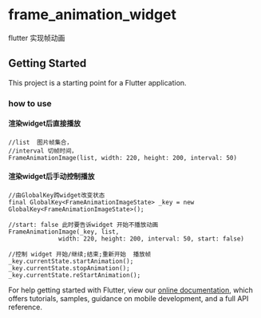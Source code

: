 # frame_animation_widget

flutter 实现帧动画
## Getting Started

This project is a starting point for a Flutter application.

### how to use

#### 渲染widget后直接播放

  ````
  //list  图片帧集合，
  //interval 切帧时间，
  FrameAnimationImage(list, width: 220, height: 200, interval: 50)

  ````
#### 渲染widget后手动控制播放
  ````
  //由GlobalKey跨widget改变状态
  final GlobalKey<FrameAnimationImageState> _key = new GlobalKey<FrameAnimationImageState>();

  //start: false 此时要告诉widget 开始不播放动画
  FrameAnimationImage(_key, list,
                width: 220, height: 200, interval: 50, start: false)

  //控制 widget 开始/继续;结束;重新开始  播放帧
  _key.currentState.startAnimation();
  _key.currentState.stopAnimation();
  _key.currentState.reStartAnimation();

  ````

For help getting started with Flutter, view our
[online documentation](https://github.com/rd-wang/flutter_frame_animate_widget), which offers tutorials,
samples, guidance on mobile development, and a full API reference.
